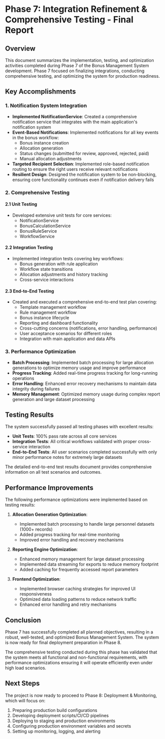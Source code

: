 # Phase 7: Integration Refinement & Comprehensive Testing - Final Report

## Overview

This document summarizes the implementation, testing, and optimization activities completed during Phase 7 of the Bonus Management System development. Phase 7 focused on finalizing integrations, conducting comprehensive testing, and optimizing the system for production readiness.

## Key Accomplishments

### 1. Notification System Integration

- **Implemented NotificationService**: Created a comprehensive notification service that integrates with the main application's notification system
- **Event-Based Notifications**: Implemented notifications for all key events in the bonus workflow:
  - Bonus instance creation
  - Allocation generation
  - Status changes (submitted for review, approved, rejected, paid)
  - Manual allocation adjustments
- **Targeted Recipient Selection**: Implemented role-based notification routing to ensure the right users receive relevant notifications
- **Resilient Design**: Designed the notification system to be non-blocking, ensuring core functionality continues even if notification delivery fails

### 2. Comprehensive Testing

#### 2.1 Unit Testing
- Developed extensive unit tests for core services:
  - NotificationService
  - BonusCalculationService
  - BonusRuleService
  - WorkflowService

#### 2.2 Integration Testing
- Implemented integration tests covering key workflows:
  - Bonus generation with rule application
  - Workflow state transitions
  - Allocation adjustments and history tracking
  - Cross-service interactions

#### 2.3 End-to-End Testing
- Created and executed a comprehensive end-to-end test plan covering:
  - Template management workflow
  - Rule management workflow
  - Bonus instance lifecycle
  - Reporting and dashboard functionality
  - Cross-cutting concerns (notifications, error handling, performance)
  - User acceptance scenarios for different roles
  - Integration with main application and data APIs

### 3. Performance Optimization

- **Batch Processing**: Implemented batch processing for large allocation generations to optimize memory usage and improve performance
- **Progress Tracking**: Added real-time progress tracking for long-running operations
- **Error Handling**: Enhanced error recovery mechanisms to maintain data integrity during failures
- **Memory Management**: Optimized memory usage during complex report generation and large dataset processing

## Testing Results

The system successfully passed all testing phases with excellent results:

- **Unit Tests**: 100% pass rate across all core services
- **Integration Tests**: All critical workflows validated with proper cross-service interaction
- **End-to-End Tests**: All user scenarios completed successfully with only minor performance notes for extremely large datasets

The detailed end-to-end test results document provides comprehensive information on all test scenarios and outcomes.

## Performance Improvements

The following performance optimizations were implemented based on testing results:

1. **Allocation Generation Optimization**:
   - Implemented batch processing to handle large personnel datasets (1000+ records)
   - Added progress tracking for real-time monitoring
   - Improved error handling and recovery mechanisms

2. **Reporting Engine Optimization**:
   - Enhanced memory management for large dataset processing
   - Implemented data streaming for exports to reduce memory footprint
   - Added caching for frequently accessed report parameters

3. **Frontend Optimization**:
   - Implemented browser caching strategies for improved UI responsiveness
   - Optimized data loading patterns to reduce network traffic
   - Enhanced error handling and retry mechanisms

## Conclusion

Phase 7 has successfully completed all planned objectives, resulting in a robust, well-tested, and optimized Bonus Management System. The system is now ready for final deployment preparation in Phase 8.

The comprehensive testing conducted during this phase has validated that the system meets all functional and non-functional requirements, with performance optimizations ensuring it will operate efficiently even under high load scenarios.

## Next Steps

The project is now ready to proceed to Phase 8: Deployment & Monitoring, which will focus on:

1. Preparing production build configurations
2. Developing deployment scripts/CI/CD pipelines
3. Deploying to staging and production environments
4. Configuring production environment variables and secrets
5. Setting up monitoring, logging, and alerting

